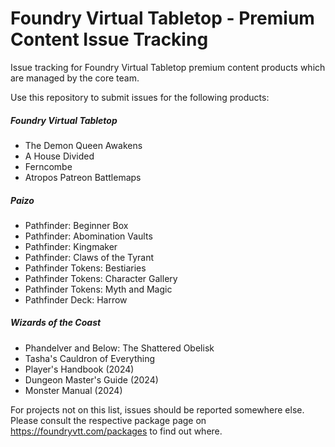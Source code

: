 # Foundry Virtual Tabletop - Premium Content Issue Tracking
Issue tracking for Foundry Virtual Tabletop premium content products which are managed by the core team.

Use this repository to submit issues for the following products:

##### Foundry Virtual Tabletop
* The Demon Queen Awakens
* A House Divided
* Ferncombe
* Atropos Patreon Battlemaps
##### Paizo
* Pathfinder: Beginner Box
* Pathfinder: Abomination Vaults
* Pathfinder: Kingmaker
* Pathfinder: Claws of the Tyrant
* Pathfinder Tokens: Bestiaries
* Pathfinder Tokens: Character Gallery
* Pathfinder Tokens: Myth and Magic
* Pathfinder Deck: Harrow
##### Wizards of the Coast
* Phandelver and Below: The Shattered Obelisk
* Tasha's Cauldron of Everything
* Player's Handbook (2024)
* Dungeon Master's Guide (2024)
* Monster Manual (2024)

For projects not on this list, issues should be reported somewhere else. Please consult the respective package page on https://foundryvtt.com/packages to find out where.
